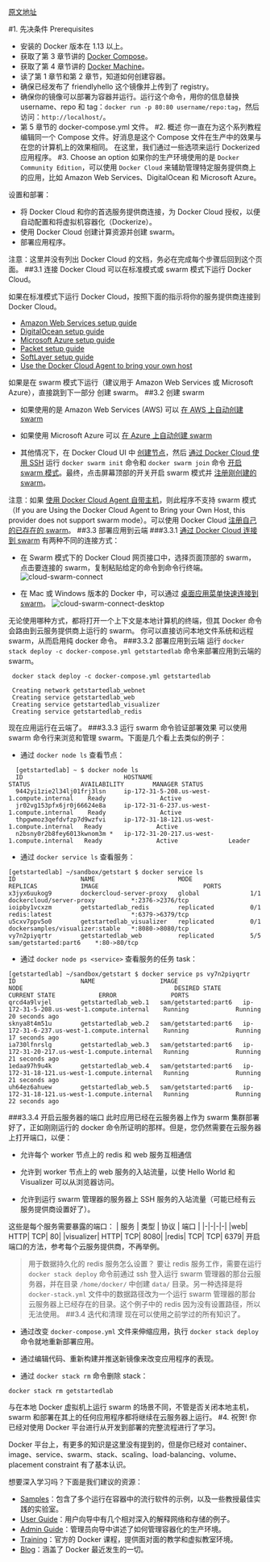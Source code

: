 [原文地址](https://docs.docker.com/get-started/part6/)

#1. 先决条件 Prerequisites
- 安装的 Docker 版本在 1.13 以上。
- 获取了第 3 章节讲的 [Docker Compose](https://docs.docker.com/compose/overview/)。
- 获取了第 4 章节讲的 [Docker Machine](https://docs.docker.com/machine/overview/)。
- 读了第 1 章节和第 2 章节，知道如何创建容器。
- 确保已经发布了 friendlyhello 这个镜像并上传到了 registry。
- 确保你的镜像可以部署为容器并运行。运行这个命令，用你的信息替换 username、repo 和 tag：`docker run -p 80:80 username/repo:tag`，然后访问：`http://localhost/`。
- 第 5 章节的 docker-compose.yml 文件。
#2. 概述
你一直在为这个系列教程编辑同一个 Compose 文件。好消息是这个 Compose 文件在生产中的效果与在您的计算机上的效果相同。 在这里，我们通过一些选项来运行 Dockerized 应用程序。
#3. Choose an option
如果你的生产环境使用的是 `Docker Community Edition`，可以使用 `Docker Cloud` 来辅助管理特定服务提供商上的应用，比如 Amazon Web Services、DigitalOcean 和 Microsoft Azure。

设置和部署：

- 将 Docker Cloud 和你的首选服务提供商连接，为 Docker Cloud 授权，以便自动配置和将虚拟机容器化（Dockerize）。
- 使用 Docker Cloud 创建计算资源并创建 swarm。
- 部署应用程序。

注意：这里并没有列出 Docker Cloud 的文档，务必在完成每个步骤后回到这个页面。
##3.1 连接 Docker Cloud
可以在标准模式或 swarm 模式下运行 Docker Cloud。

如果在标准模式下运行 Docker Cloud，按照下面的指示将你的服务提供商连接到 Docker Cloud。

- [Amazon Web Services setup guide](https://docs.docker.com/docker-cloud/cloud-swarm/link-aws-swarm/)
- [DigitalOcean setup guide](https://docs.docker.com/docker-cloud/infrastructure/link-do/)
- [Microsoft Azure setup guide](https://docs.docker.com/docker-cloud/infrastructure/link-azure/)
- [Packet setup guide](https://docs.docker.com/docker-cloud/infrastructure/link-packet/)
- [SoftLayer setup guide](https://docs.docker.com/docker-cloud/infrastructure/link-softlayer/)
- [Use the Docker Cloud Agent to bring your own host](https://docs.docker.com/docker-cloud/infrastructure/byoh/)

如果是在 swarm 模式下运行（建议用于 Amazon Web Services 或 Microsoft Azure），直接跳到下一部分 创建 swarm。
##3.2 创建 swarm
- 如果使用的是 Amazon Web Services (AWS) 可以 [在 AWS 上自动创建 swarm](https://docs.docker.com/docker-cloud/cloud-swarm/create-cloud-swarm-aws/)

- 如果使用 Microsoft Azure 可以 [在 Azure 上自动创建 swarm](https://docs.docker.com/docker-cloud/cloud-swarm/create-cloud-swarm-azure/)

- 其他情况下，在 Docker Cloud UI 中 [创建节点](https://docs.docker.com/docker-cloud/getting-started/your_first_node/)，然后 [通过 Docker Cloud 使用 SSH](https://docs.docker.com/docker-cloud/infrastructure/ssh-into-a-node/) 运行 `docker swarm init` 命令和 `docker swarm join` 命令 [开启 swarm 模式](https://docs.docker.com/docker-cloud/cloud-swarm/using-swarm-mode/)。最终，点击屏幕顶部的开关开启 swarm 模式并 [注册刚创建的 swarm](https://docs.docker.com/docker-cloud/cloud-swarm/register-swarms/)。

注意：如果 [使用 Docker Cloud Agent 自带主机](https://docs.docker.com/docker-cloud/infrastructure/byoh/)，则此程序不支持 swarm 模式（If you are Using the Docker Cloud Agent to Bring your Own Host, this provider does not support swarm mode）。可以使用 Docker Cloud [注册自己的已存在的 swarm](https://docs.docker.com/docker-cloud/cloud-swarm/register-swarms/)。
##3.3 部署应用到云端
###3.3.1 [通过 Docker Cloud 连接到 swarm](https://docs.docker.com/docker-cloud/cloud-swarm/connect-to-swarm/)
有两种不同的连接方式：

- 在 Swarm 模式下的 Docker Cloud 网页接口中，选择页面顶部的 swarm，点击要连接的 swarm，复制粘贴给定的命令到命令行终端。
![cloud-swarm-connect](http://img.blog.csdn.net/20180224145154022?watermark/2/text/aHR0cDovL2Jsb2cuY3Nkbi5uZXQva2lrYWphY2s=/font/5a6L5L2T/fontsize/400/fill/I0JBQkFCMA==/dissolve/70/gravity/SouthEast)

- 在 Mac 或 Windows 版本的 Docker 中，可以通过 [桌面应用菜单快速连接到 swarm](https://docs.docker.com/docker-cloud/cloud-swarm/connect-to-swarm/#use-docker-for-mac-or-windows-edge-to-connect-to-swarms)。
![cloud-swarm-connect-desktop](http://img.blog.csdn.net/20180224145238884?watermark/2/text/aHR0cDovL2Jsb2cuY3Nkbi5uZXQva2lrYWphY2s=/font/5a6L5L2T/fontsize/400/fill/I0JBQkFCMA==/dissolve/70/gravity/SouthEast)

无论使用哪种方式，都将打开一个上下文是本地计算机的终端，但其 Docker 命令会路由到云服务提供商上运行的 swarm。 你可以直接访问本地文件系统和远程 swarm，从而启用纯 docker 命令。
###3.3.2 部署应用到云端
运行 `docker stack deploy -c docker-compose.yml getstartedlab` 命令来部署应用到云端的 swarm。
```
 docker stack deploy -c docker-compose.yml getstartedlab

 Creating network getstartedlab_webnet
 Creating service getstartedlab_web
 Creating service getstartedlab_visualizer
 Creating service getstartedlab_redis
```
现在应用运行在云端了。
###3.3.3 运行 swarm 命令验证部署效果
可以使用 swarm 命令行来浏览和管理 swarm。下面是几个看上去类似的例子：

- 通过 `docker node ls` 查看节点：
```
  [getstartedlab] ~ $ docker node ls
  ID                            HOSTNAME                                      STATUS              AVAILABILITY        MANAGER STATUS
  9442yi1zie2l34lj01frj3lsn     ip-172-31-5-208.us-west-1.compute.internal    Ready               Active              
  jr02vg153pfx6jr0j66624e8a     ip-172-31-6-237.us-west-1.compute.internal    Ready               Active              
  thpgwmoz3qefdvfzp7d9wzfvi     ip-172-31-18-121.us-west-1.compute.internal   Ready               Active              
  n2bsny0r2b8fey6013kwnom3m *   ip-172-31-20-217.us-west-1.compute.internal   Ready               Active              Leader
```
- 通过 `docker service ls` 查看服务：
```
[getstartedlab] ~/sandbox/getstart $ docker service ls
ID                  NAME                       MODE                REPLICAS            IMAGE                             PORTS
x3jyx6uukog9        dockercloud-server-proxy   global              1/1                 dockercloud/server-proxy          *:2376->2376/tcp
ioipby1vcxzm        getstartedlab_redis        replicated          0/1                 redis:latest                      *:6379->6379/tcp
u5cxv7ppv5o0        getstartedlab_visualizer   replicated          0/1                 dockersamples/visualizer:stable   *:8080->8080/tcp
vy7n2piyqrtr        getstartedlab_web          replicated          5/5                 sam/getstarted:part6    *:80->80/tcp
```
- 通过 `docker node ps <service>` 查看服务的任务 task：
```
[getstartedlab] ~/sandbox/getstart $ docker service ps vy7n2piyqrtr
ID                  NAME                  IMAGE                            NODE                                          DESIRED STATE       CURRENT STATE            ERROR               PORTS
qrcd4a9lvjel        getstartedlab_web.1   sam/getstarted:part6   ip-172-31-5-208.us-west-1.compute.internal    Running             Running 20 seconds ago                       
sknya8t4m51u        getstartedlab_web.2   sam/getstarted:part6   ip-172-31-6-237.us-west-1.compute.internal    Running             Running 17 seconds ago                       
ia730lfnrslg        getstartedlab_web.3   sam/getstarted:part6   ip-172-31-20-217.us-west-1.compute.internal   Running             Running 21 seconds ago                       
1edaa97h9u4k        getstartedlab_web.4   sam/getstarted:part6   ip-172-31-18-121.us-west-1.compute.internal   Running             Running 21 seconds ago                       
uh64ez6ahuew        getstartedlab_web.5   sam/getstarted:part6   ip-172-31-18-121.us-west-1.compute.internal   Running             Running 22 seconds ago     
```   
###3.3.4 开启云服务器的端口
此时应用已经在云服务器上作为 swarm 集群部署好了，正如刚刚运行的 docker 命令所证明的那样。但是，您仍然需要在云服务器上打开端口，以便：

- 允许每个 worker 节点上的 redis 和 web 服务互相通信

- 允许到 worker 节点上的 web 服务的入站流量，以使 Hello World 和 Visualizer 可以从浏览器访问。

- 允许到运行 swarm 管理器的服务器上 SSH 服务的入站流量（可能已经有云服务提供商设置好了）。

这些是每个服务需要暴露的端口：
| 服务 | 类型 | 协议 | 端口 |
|-|-|-|-|
|web| HTTP| TCP|  80|
|visualizer|  HTTP| TCP|  8080|
|redis| TCP|  TCP|  6379|
开启端口的方法，参考每个云服务提供商，不再举例。

>用于数据持久化的 redis 服务怎么设置？
要让 redis 服务工作，需要在运行 `docker stack deploy` 命令前通过 ssh 登入运行 swarm 管理器的那台云服务器，并在目录 `/home/docker/` 中创建 `data/` 目录。另一种选择是将 `docker-stack.yml` 文件中的数据路径改为一个运行 swarm 管理器的那台云服务器上已经存在的目录。这个例子中的 redis 因为没有设置路径，所以无法使用。
##3.4 迭代和清理
现在可以使用之前学过的所有知识了。

- 通过改变 `docker-compose.yml` 文件来伸缩应用，执行 `docker stack deploy` 命令就地重新部署应用。

- 通过编辑代码、重新构建并推送新镜像来改变应用程序的表现。

- 通过 `docker stack rm` 命令删除 stack：
```
docker stack rm getstartedlab
```
与在本地 Docker 虚拟机上运行 swarm 的场景不同，不管是否关闭本地主机，swarm 和部署在其上的任何应用程序都将继续在云服务器上运行。
#4. 祝贺!
你已经对使用 Docker 平台进行从开发到部署的完整流程进行了学习。

Docker 平台上，有更多的知识是这里没有提到的，但是你已经对 container、image、service、swarm、stack、scaling、load-balancing、volume、placement constraint 有了基本认识。

想要深入学习吗？下面是我们建议的资源：

- [Samples](https://docs.docker.com/samples/)：包含了多个运行在容器中的流行软件的示例，以及一些教授最佳实践的实验室。
- [User Guide](https://docs.docker.com/engine/userguide/)：用户向导中有几个相对深入的解释网络和存储的例子。
- [Admin Guide](https://docs.docker.com/engine/admin/)：管理员向导中讲述了如何管理容器化的生产环境。
- [Training](https://training.docker.com/)：官方的 Docker 课程，提供面对面的教学和虚拟教室环境。
- [Blog](https://blog.docker.com/)：涵盖了 Docker 最近发生的一切。
